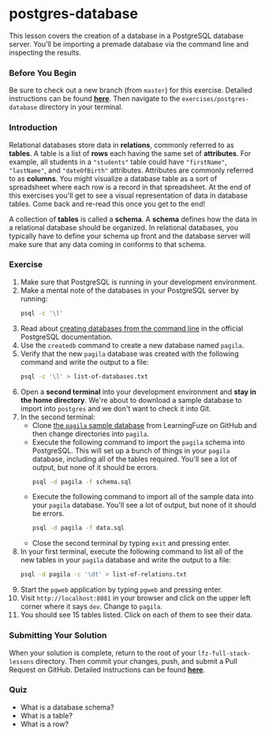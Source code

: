 # postgres-database

This lesson covers the creation of a database in a PostgreSQL database server. You'll be importing a premade database via the command line and inspecting the results.

### Before You Begin

Be sure to check out a new branch (from `master`) for this exercise. Detailed instructions can be found [**here**](../../guides/before-each-exercise.md). Then navigate to the `exercises/postgres-database` directory in your terminal.

### Introduction

Relational databases store data in **relations**, commonly referred to as **tables**. A table is a list of **rows** each having the same set of **attributes**. For example, all students in a `"students"` table could have `"firstName"`, `"lastName"`, and `"dateOfBirth"` attributes. Attributes are commonly referred to as **columns**. You might visualize a database table as a sort of spreadsheet where each row is a record in that spreadsheet. At the end of this exercises you'll get to see a visual representation of data in database tables. Come back and re-read this once you get to the end!

A collection of **tables** is called a **schema**. A **schema** defines how the data in a relational database should be organized. In relational databases, you typically have to define your schema up front and the database server will make sure that any data coming in conforms to that schema.

### Exercise

1. Make sure that PostgreSQL is running in your development environment.
1. Make a mental note of the databases in your PostgreSQL server by running:
    ```bash
    psql -c '\l'
    ```
1. Read about [creating databases from the command line](https://www.postgresql.org/docs/10/tutorial-createdb.html) in the official PostgreSQL documentation.
1. Use the `createdb` command to create a new database named `pagila`.
1. Verify that the new `pagila` database was created with the following command and write the output to a file:
    ```bash
    psql -c '\l' > list-of-databases.txt
    ```
1. Open a **second terminal** into your development environment and **stay in the home directory**. We're about to download a sample database to import into `postgres` and we don't want to check it into Git.
1. In the second terminal:
    - Clone [the `pagila` sample database](https://github.com/Learning-Fuze/pagila) from LearningFuze on GitHub and then change directories into `pagila`.
    - Execute the following command to import the `pagila` schema into PostgreSQL. This will set up a bunch of things in your `pagila` database, including all of the tables required. You'll see a lot of output, but none of it should be errors.
        ```bash
        psql -d pagila -f schema.sql
        ```
    - Execute the following command to import all of the sample data into your `pagila` database. You'll see a lot of output, but none of it should be errors.
        ```bash
        psql -d pagila -f data.sql
        ```
    - Close the second terminal by typing `exit` and pressing enter.
1. In your first terminal, execute the following command to list all of the new tables in your `pagila` database and write the output to a file:
    ```bash
    psql -d pagila -c '\dt' > list-of-relations.txt
    ```
1. Start the `pgweb` application by typing `pgweb` and pressing enter.
1. Visit `http://localhost:8081` in your browser and click on the upper left corner where it says `dev`. Change to `pagila`.
1. You should see 15 tables listed. Click on each of them to see their data.

### Submitting Your Solution

When your solution is complete, return to the root of your `lfz-full-stack-lessons` directory. Then commit your changes, push, and submit a Pull Request on GitHub. Detailed instructions can be found [**here**](../../guides/after-each-exercise.md).

### Quiz

- What is a database schema?
- What is a table?
- What is a row?
